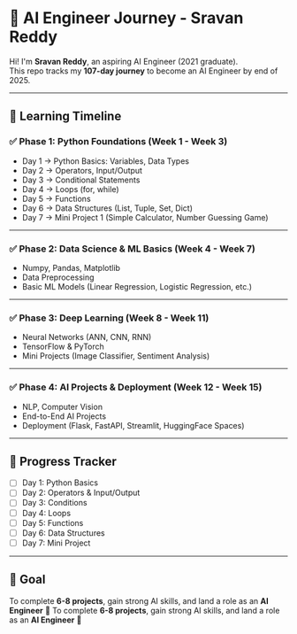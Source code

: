 # 🚀 AI Engineer Journey - Sravan Reddy  

Hi! I'm **Sravan Reddy**, an aspiring AI Engineer (2021 graduate).  
This repo tracks my **107-day journey** to become an AI Engineer by end of 2025.  

---

## 📅 Learning Timeline  
### ✅ Phase 1: Python Foundations (Week 1 - Week 3)
- Day 1 → Python Basics: Variables, Data Types  
- Day 2 → Operators, Input/Output  
- Day 3 → Conditional Statements  
- Day 4 → Loops (for, while)  
- Day 5 → Functions  
- Day 6 → Data Structures (List, Tuple, Set, Dict)  
- Day 7 → Mini Project 1 (Simple Calculator, Number Guessing Game)  

---
### ✅ Phase 2: Data Science & ML Basics (Week 4 - Week 7)
- Numpy, Pandas, Matplotlib  
- Data Preprocessing  
- Basic ML Models (Linear Regression, Logistic Regression, etc.)  

---

### ✅ Phase 3: Deep Learning (Week 8 - Week 11)
- Neural Networks (ANN, CNN, RNN)  
- TensorFlow & PyTorch  
- Mini Projects (Image Classifier, Sentiment Analysis)  

---

### ✅ Phase 4: AI Projects & Deployment (Week 12 - Week 15)
- NLP, Computer Vision  
- End-to-End AI Projects  
- Deployment (Flask, FastAPI, Streamlit, HuggingFace Spaces)  

---

## 📌 Progress Tracker  
- [ ] Day 1: Python Basics  
- [ ] Day 2: Operators & Input/Output  
- [ ] Day 3: Conditions  
- [ ] Day 4: Loops  
- [ ] Day 5: Functions  
- [ ] Day 6: Data Structures  
- [ ] Day 7: Mini Project  

---

## 🌟 Goal  
To complete **6-8 projects**, gain strong AI skills, and land a role as an **AI Engineer** 🚀
To complete **6-8 projects**, gain strong AI skills, and land a role as an **AI Engineer** 🚀

